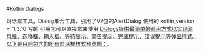 #Kotlin Dialogs

对话框工具，Dialog集合工具，引用了V7包的AlertDialog   使用的 kotlin_version = '1.3.10'写的
引用包可以直接拿来使用
[Dialogs提供最简单的调用方式以实现消息框、选择框、输入框、等待提示、警告提示、完成提示、错误提示等弹出样式。以下是目前包含的所有对话框样式预览图：](https://github.com/Jay-YaoJie/Dialogs/blob/master/diagram/Dialogs.png).

